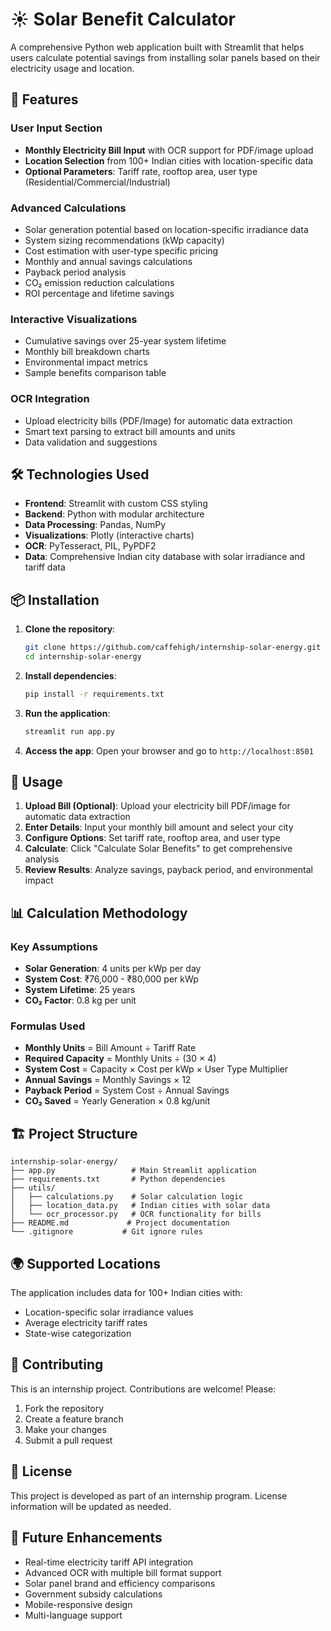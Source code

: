 # ☀️ Solar Benefit Calculator

A comprehensive Python web application built with Streamlit that helps users calculate potential savings from installing solar panels based on their electricity usage and location.

## 🎯 Features

### User Input Section
- **Monthly Electricity Bill Input** with OCR support for PDF/image upload
- **Location Selection** from 100+ Indian cities with location-specific data
- **Optional Parameters**: Tariff rate, rooftop area, user type (Residential/Commercial/Industrial)

### Advanced Calculations
- Solar generation potential based on location-specific irradiance data
- System sizing recommendations (kWp capacity)
- Cost estimation with user-type specific pricing
- Monthly and annual savings calculations
- Payback period analysis
- CO₂ emission reduction calculations
- ROI percentage and lifetime savings

### Interactive Visualizations
- Cumulative savings over 25-year system lifetime
- Monthly bill breakdown charts
- Environmental impact metrics
- Sample benefits comparison table

### OCR Integration
- Upload electricity bills (PDF/Image) for automatic data extraction
- Smart text parsing to extract bill amounts and units
- Data validation and suggestions

## 🛠️ Technologies Used

- **Frontend**: Streamlit with custom CSS styling
- **Backend**: Python with modular architecture
- **Data Processing**: Pandas, NumPy
- **Visualizations**: Plotly (interactive charts)
- **OCR**: PyTesseract, PIL, PyPDF2
- **Data**: Comprehensive Indian city database with solar irradiance and tariff data

## 📦 Installation

1. **Clone the repository**:
   ```bash
   git clone https://github.com/caffehigh/internship-solar-energy.git
   cd internship-solar-energy
   ```

2. **Install dependencies**:
   ```bash
   pip install -r requirements.txt
   ```

3. **Run the application**:
   ```bash
   streamlit run app.py
   ```

4. **Access the app**: Open your browser and go to `http://localhost:8501`

## 🚀 Usage

1. **Upload Bill (Optional)**: Upload your electricity bill PDF/image for automatic data extraction
2. **Enter Details**: Input your monthly bill amount and select your city
3. **Configure Options**: Set tariff rate, rooftop area, and user type
4. **Calculate**: Click "Calculate Solar Benefits" to get comprehensive analysis
5. **Review Results**: Analyze savings, payback period, and environmental impact

## 📊 Calculation Methodology

### Key Assumptions
- **Solar Generation**: 4 units per kWp per day
- **System Cost**: ₹76,000 - ₹80,000 per kWp
- **System Lifetime**: 25 years
- **CO₂ Factor**: 0.8 kg per unit

### Formulas Used
- **Monthly Units** = Bill Amount ÷ Tariff Rate
- **Required Capacity** = Monthly Units ÷ (30 × 4)
- **System Cost** = Capacity × Cost per kWp × User Type Multiplier
- **Annual Savings** = Monthly Savings × 12
- **Payback Period** = System Cost ÷ Annual Savings
- **CO₂ Saved** = Yearly Generation × 0.8 kg/unit

## 🏗️ Project Structure

```
internship-solar-energy/
├── app.py                 # Main Streamlit application
├── requirements.txt       # Python dependencies
├── utils/
│   ├── calculations.py    # Solar calculation logic
│   ├── location_data.py   # Indian cities with solar data
│   └── ocr_processor.py   # OCR functionality for bills
├── README.md             # Project documentation
└── .gitignore           # Git ignore rules
```

## 🌍 Supported Locations

The application includes data for 100+ Indian cities with:
- Location-specific solar irradiance values
- Average electricity tariff rates
- State-wise categorization

## 🤝 Contributing

This is an internship project. Contributions are welcome! Please:
1. Fork the repository
2. Create a feature branch
3. Make your changes
4. Submit a pull request

## 📄 License

This project is developed as part of an internship program. License information will be updated as needed.

## 🔮 Future Enhancements

- Real-time electricity tariff API integration
- Advanced OCR with multiple bill format support
- Solar panel brand and efficiency comparisons
- Government subsidy calculations
- Mobile-responsive design
- Multi-language support

